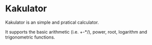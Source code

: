 # Kakulator

Kakulator is an simple and pratical calculator. 

It supports the basic arithmetic (i.e. +-*/), power, root, logarithm and trigonometric functions.